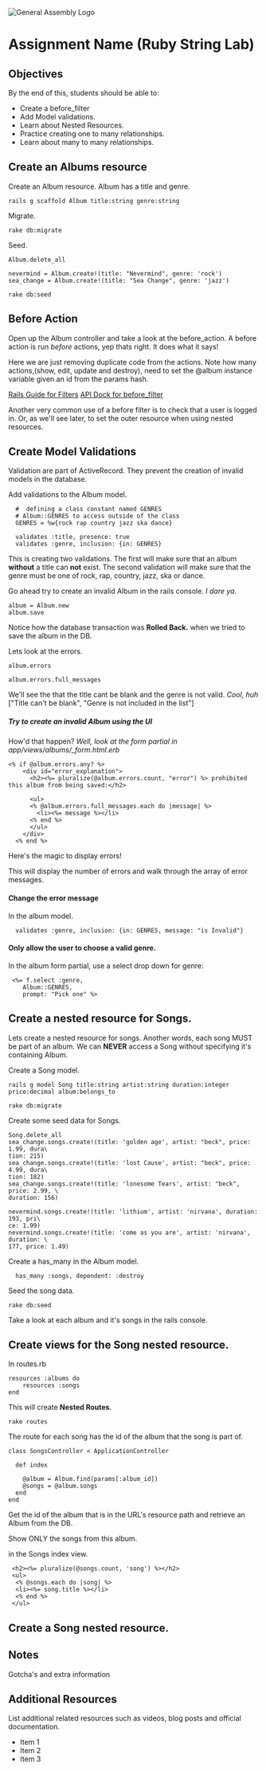 ![General Assembly Logo](http://i.imgur.com/ke8USTq.png)

# Assignment Name (Ruby String Lab)

## Objectives

By the end of this, students should be able to:

- Create a before_filter
- Add Model validations.
- Learn about Nested Resources.
- Practice creating one to many relationships.
- Learn about many to many relationships.


## Create an Albums resource

Create an Album resource. Album has a title and genre.  

```
rails g scaffold Album title:string genre:string
```

Migrate.  

```
rake db:migrate

```

Seed.  

```
Album.delete_all

nevermind = Album.create!(title: "Nevermind", genre: 'rock')
sea_change = Album.create!(title: "Sea Change", genre: 'jazz')

```

```
rake db:seed
```

## Before Action

Open up the Album controller and take a look at the before_action. 
A before action is run *before* actions, yep thats right. It does what it says! 

Here we are just removing duplicate code from the actions. Note how many actions,(show, edit, update and destroy), need to set the @album instance variable given an id from the params hash.  

[Rails Guide for Filters](http://guides.rubyonrails.org/action_controller_overview.html#filters)
[API Dock for before_filter](http://apidock.com/rails/ActionController/Filters/ClassMethods/before_filter)

Another very common use of a before filter is to check that a user is logged in. Or, as we'll see later, to set the outer resource when using nested resources.

## Create Model Validations

Validation are part of ActiveRecord. They prevent the creation of invalid models in the database. 

Add validations to the Album model.  

```
  #  defining a class constant named GENRES
  # Album::GENRES to access outside of the class
  GENRES = %w{rock rap country jazz ska dance}

  validates :title, presence: true
  validates :genre, inclusion: {in: GENRES}
```

This is creating two validations. The first will make sure that an album **without** a title can **not** exist. The second validation will make sure that the genre must be one of rock, rap, country, jazz, ska or dance.

Go ahead try to create an invalid Album in the rails console. *I dare ya*.

```
album = Album.new
album.save
```

Notice how the database transaction was **Rolled Back.** when we tried to save the album in the DB.    

Lets look at the errors.   
```
album.errors
```  
```
album.errors.full_messages
```

We'll see the that the title cant be blank and the genre is not valid. *Cool, huh*  
["Title can't be blank", "Genre is not included in the list"]


##### Try to create an invalid Album using the UI
How'd that happen? *Well, look at the form partial in app/views/albums/_form.html.erb*

```
<% if @album.errors.any? %>
    <div id="error_explanation">
      <h2><%= pluralize(@album.errors.count, "error") %> prohibited this album from being saved:</h2>

      <ul>
      <% @album.errors.full_messages.each do |message| %>
        <li><%= message %></li>
      <% end %>
      </ul>
    </div>
  <% end %>

```

Here's the magic to display errors!

This will display the number of errors and walk through the array of error messages.

#### Change the error message

In the album model.  

```
  validates :genre, inclusion: {in: GENRES, message: "is Invalid"}
```

#### Only allow the user to choose a valid genre.  

In the album form partial, use a select drop down for genre:  

```
 <%= f.select :genre,
    Album::GENRES,
    prompt: "Pick one" %>
```

## Create a nested resource for Songs.

Lets create a nested resource for songs. Another words, each song MUST be part of an album. We can **NEVER** access a Song without specifying it's containing Album.

Create a Song model.  

```
rails g model Song title:string artist:string duration:integer price:decimal album:belongs_to

rake db:migrate
```

Create some seed data for Songs.  

```
Song.delete_all
sea_change.songs.create!(title: 'golden age', artist: "beck", price: 1.99, dura\
tion: 215)
sea_change.songs.create!(title: 'lost Cause', artist: "beck", price: 4.99, dura\
tion: 182)
sea_change.songs.create!(title: 'lonesome Tears', artist: "beck", price: 2.99, \
duration: 156)

nevermind.songs.create!(title: 'lithium', artist: 'nirvana', duration: 193, pri\
ce: 1.99)
nevermind.songs.create!(title: 'come as you are', artist: 'nirvana', duration: \
177, price: 1.49)
```

Create a has_many in the Album model.   

```
  has_many :songs, dependent: :destroy

```

Seed the song data.  
```
rake db:seed
```

Take a look at each album and it's songs in the rails console.

## Create views for the Song nested resource.

In routes.rb  
```
resources :albums do
    resources :songs
end
```

This will create **Nested Routes**.   

```
rake routes
```

The route for each song has the id of the album that the song is part of.


```
class SongsController < ApplicationController

  def index
  	
    @album = Album.find(params[:album_id])
    @songs = @album.songs
  end
end
```

Get the id of the album that is in the URL's resource path and retrieve an Album from the DB.

Show ONLY the songs from this album.

in the Songs index view.  

```
 <h2><%= pluralize(@songs.count, 'song') %></h2>
 <ul>
  <% @songs.each do |song| %>
  <li><%= song.title %></li>
  <% end %>
 </ul>
```

## Create a Song nested resource.



## Notes

Gotcha's and extra information

## Additional Resources

List additional related resources such as videos, blog posts and official documentation.

- Item 1
- Item 2
- Item 3
